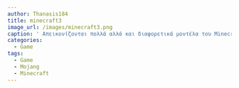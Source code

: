 ```yaml
---
author: Thanasis184
title: minecraft3
image_url: /images/minecraft3.png
caption: ' Απεικονίζονται πολλά αλλά και διαφορετικά μοντέλα του Minecraft '
categories:
  - Game
tags:
  - Game
  - Mojang
  - Minecraft
---
```

